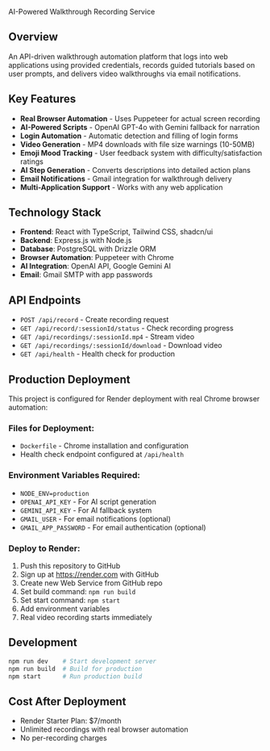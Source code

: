 AI-Powered Walkthrough Recording Service

## Overview

An API-driven walkthrough automation platform that logs into web applications using provided credentials, records guided tutorials based on user prompts, and delivers video walkthroughs via email notifications.

## Key Features

- **Real Browser Automation** - Uses Puppeteer for actual screen recording
- **AI-Powered Scripts** - OpenAI GPT-4o with Gemini fallback for narration
- **Login Automation** - Automatic detection and filling of login forms
- **Video Generation** - MP4 downloads with file size warnings (10-50MB)
- **Emoji Mood Tracking** - User feedback system with difficulty/satisfaction ratings
- **AI Step Generation** - Converts descriptions into detailed action plans
- **Email Notifications** - Gmail integration for walkthrough delivery
- **Multi-Application Support** - Works with any web application

## Technology Stack

- **Frontend**: React with TypeScript, Tailwind CSS, shadcn/ui
- **Backend**: Express.js with Node.js
- **Database**: PostgreSQL with Drizzle ORM
- **Browser Automation**: Puppeteer with Chrome
- **AI Integration**: OpenAI API, Google Gemini AI
- **Email**: Gmail SMTP with app passwords

## API Endpoints

- `POST /api/record` - Create recording request
- `GET /api/record/:sessionId/status` - Check recording progress
- `GET /api/recordings/:sessionId.mp4` - Stream video
- `GET /api/recordings/:sessionId/download` - Download video
- `GET /api/health` - Health check for production

## Production Deployment

This project is configured for Render deployment with real Chrome browser automation:

### Files for Deployment:
- `Dockerfile` - Chrome installation and configuration
- Health check endpoint configured at `/api/health`

### Environment Variables Required:
- `NODE_ENV=production`
- `OPENAI_API_KEY` - For AI script generation
- `GEMINI_API_KEY` - For AI fallback system
- `GMAIL_USER` - For email notifications (optional)
- `GMAIL_APP_PASSWORD` - For email authentication (optional)

### Deploy to Render:
1. Push this repository to GitHub
2. Sign up at https://render.com with GitHub
3. Create new Web Service from GitHub repo
4. Set build command: `npm run build`
5. Set start command: `npm start`
6. Add environment variables
7. Real video recording starts immediately

## Development

```bash
npm run dev    # Start development server
npm run build  # Build for production
npm start      # Run production build
```

## Cost After Deployment
- Render Starter Plan: $7/month
- Unlimited recordings with real browser automation
- No per-recording charges
